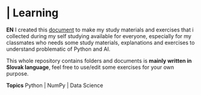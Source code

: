 # | Learning

<b>EN</b> I created this <u>document</u> to make my study materials and exercises that i collected during my self studying available for everyone, especially for my classmates who needs some study materials, explanations and exercises to understand problematic of Python and AI.


This whole repository contains folders and documents is <b>mainly written in Slovak language</b>, feel free to use/edit some exercises for your own purpose.


<b>Topics</b> Python | NumPy | Data Science


